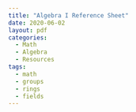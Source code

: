 ```yaml
---
title: "Algebra I Reference Sheet"
date: 2020-06-02
layout: pdf
categories:
  - Math
  - Algebra
  - Resources
tags:
  - math
  - groups
  - rings
  - fields
---
```


<a href="_pdfs/Algebra-I-Reference-Sheet.pdf" class="image fit"></a>

